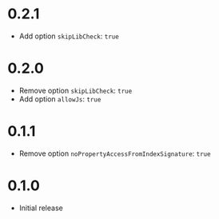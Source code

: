 # 0.2.1

- Add option `skipLibCheck`: `true`

# 0.2.0

- Remove option `skipLibCheck`: `true`
- Add option `allowJs`: `true`

# 0.1.1

- Remove option `noPropertyAccessFromIndexSignature`: `true`

# 0.1.0

- Initial release
